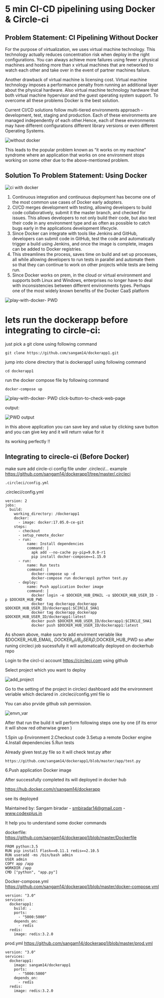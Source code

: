 # 5 min CI-CD pipelining using Docker & Circle-ci

## Problem Statement: CI Pipelining Without Docker 


For the purpose of virtualization, we uses virtual machine technology. This technology actually reduces concentration risk when deploy in the right configurations. You can always achieve more failures using fewer x physical machines and hosting more than x virtual machines that are networked to watch each other and take over in the event of partner machines failure.

Another drawback of virtual machine is licensing cost. Virtual machine technology imposes a performance penalty from running an additional layer about the physical hardware. Also virtual machine technology hardware that both virtual machine hypervisor and the guest operating system support. To overcome all these problems Docker is the best solution.

Current CI/CD solutions follow multi-tiered environments approach - development, test, staging and production. Each of these environments are managed independently of each other.Hence, each of these environments may have different configurations different library versions or even different Operating Systems.

![without docker](https://user-images.githubusercontent.com/21982562/47330291-52a7cd00-d695-11e8-8129-1cd48fc2009c.png)

This leads to the popular problem known as “it works on my machine” syndrome where an application that works on one environment stops working on some other due to the above-mentioned problem.

## Solution To Problem Statement: Using Docker 

![ci with docker](https://user-images.githubusercontent.com/21982562/47330766-0fe6f480-d697-11e8-9c4e-bd2290beae15.png)

1. Continuous integration and continuous deployment has become one of the most common use cases of Docker early adopters. 
2. CI/CD merges development with testing, allowing developers to build code collaboratively, submit it the master branch, and checked for issues. This allows developers to not only build their code, but also test their code in any environment type and as often as possible to catch bugs early in the applications development lifecycle. 
3. Since Docker can integrate with tools like Jenkins and GitHub, developers can submit code in GitHub, test the code and automatically trigger a build using Jenkins, and once the image is complete, images can be added to Docker registries.
4. This streamlines the process, saves time on build and set up processes, all while allowing developers to run tests in parallel and automate them so that they can continue to work on other projects while tests are being run. 
5. Since Docker works on prem, in the cloud or virtual environment and supports both Linux and Windows, enterprises no longer have to deal with inconsistencies between different environments types. Perhaps one of the most widely known benefits of the Docker CaaS platform



![ play-with-docker- PWD](https://github.com/sangam14/dockerapp1/blob/master/Screenshot%202018-10-25%20at%2010.48.55%20PM.png)



# lets run the dockerapp before integrating to circle-ci:

just pick a git clone using following command 

```
git clone https://github.com/sangam14/dockerapp1.git
```

jump into clone directory that is dockerapp1 using following command 


```
cd dockerapp1 
```
 run the docker compose file by following command 
 
```
docker-compose up 
```
![ play-with-docker- PWD click-button-to-check-web-page](https://github.com/sangam14/dockerapp1/blob/master/Screenshot%202018-10-25%20at%2010.51.29%20PM.png)

output:

![PWD output](https://github.com/sangam14/dockerapp1/blob/master/Screenshot%202018-10-25%20at%2010.51.03%20PM.png)

in this above application you can save key and value by clicking save button 
and you can give key and it will return value for it 

its working perfectly !!

## Integrating to cirecle-ci (Before Docker)

make sure add circle-ci config file under .circleci/...
example https://github.com/sangam14/dockerapp1/tree/master/.circleci
```
.circleci/config.yml
```
.circleci/config.yml

```
version: 2
jobs:
  build:
    working_directory: /dockerapp1
    docker:
      - image: docker:17.05.0-ce-git
    steps:
      - checkout
      - setup_remote_docker
      - run:
          name: Install dependencies
          command: |
            apk add --no-cache py-pip=9.0.0-r1
            pip install docker-compose==1.15.0
      - run:
          name: Run tests
          command: |
            docker-compose up -d
            docker-compose run dockerapp1 python test.py
      - deploy:
          name: Push application Docker image
          command: |
            docker login -e $DOCKER_HUB_EMAIL -u $DOCKER_HUB_USER_ID -p $DOCKER_HUB_PWD
            docker tag dockerapp_dockerapp $DOCKER_HUB_USER_ID/dockerapp1:$CIRCLE_SHA1
            docker tag dockerapp_dockerapp $DOCKER_HUB_USER_ID/dockerapp1:latest
            docker push $DOCKER_HUB_USER_ID/dockerapp1:$CIRCLE_SHA1
            docker push $DOCKER_HUB_USER_ID/dockerapp1:latest
```

As shown above,  make sure to add envirment veriable like  $DOCKER_HUB_EMAIL, $DOCKER_HUB_USER_ID,$DOCKER_HUB_PWD
so after runing circleci job sucessfully it will automatically deployed on dockerhub repo 

Login to the circl-ci account https://circleci.com using github 

Select project which you want to deploy 

![add_project](https://github.com/sangam14/dockerapp1/blob/master/Screenshot%202018-10-26%20at%207.49.53%20AM.png)

Go to the setting of the project in circleci dashboard
add the environment veriable which declared in .circleci/config.yml file io

You can also prvide github ssh permission.

![envn_var](https://github.com/sangam14/dockerapp1/blob/master/Screenshot%202018-10-26%20at%207.50.31%20AM.png)

After that run the build it will perform following steps one by one {if its error it will show red otherwise green )

1.Spin up Environment
2.Checkout code
3.Setup a remote Docker engine
4.Install dependencies
5.Run tests

Already given test.py file so it will check test.py after  
```
https://github.com/sangam14/dockerapp1/blob/master/app/test.py

```
6.Push application Docker image


After successfully completed its will deployed in docker hub 

https://hub.docker.com/r/sangam14/dockerapp

see its deployed

Maintained by: Sangam biradar - smbiradar14@gmail.com -www.codexplus.in 

It help you to understand some docker commands  

dockerfile: https://github.com/sangam14/dockerapp1/blob/master/Dockerfile
```
FROM python:3.5
RUN pip install Flask==0.11.1 redis==2.10.5
RUN useradd -ms /bin/bash admin
USER admin
COPY app /app
WORKDIR /app
CMD ["python", "app.py"] 

```
Docker-compose.yml https://github.com/sangam14/dockerapp1/blob/master/docker-compose.yml
```
version: "3.0"
services:
  dockerapp1:
    build: .
    ports:
      - "5000:5000"
    depends_on:
      - redis
  redis:
    image: redis:3.2.0

```
prod.yml https://github.com/sangam14/dockerapp1/blob/master/prod.yml
```
version: "3.0"
services:
  dockerapp1:
    image: sangam14/dockerapp1
    ports:
      - "5000:5000"
    depends_on:
      - redis
  redis:
    image: redis:3.2.0
```
